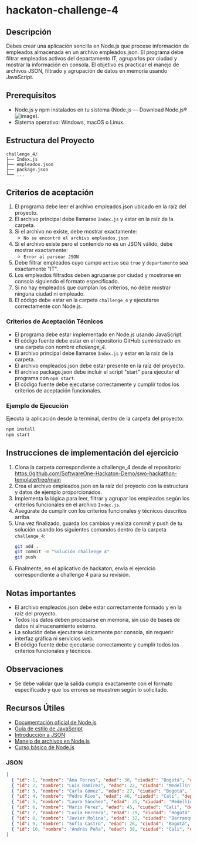 
# hackaton-challenge-4

## Descripción

Debes crear una aplicación sencilla en Node.js que procese información de empleados almacenada en un archivo empleados.json. El programa debe filtrar empleados activos del departamento IT, agruparlos por ciudad y mostrar la información en consola. El objetivo es practicar el manejo de archivos JSON, filtrado y agrupación de datos en memoria usando JavaScript.

## Prerequisitos

- Node.js y npm instalados en tu sistema (Node.js — Download Node.js®![image](https://github.com/user-attachments/assets/50062741-f74b-49dc-9fd7-c22cc031d128)).
- Sistema operativo: Windows, macOS o Linux.

## Estructura del Proyecto

```
challenge_4/
├── Index.js
├── empleados.json
├── package.json
└── ...
```

## Criterios de aceptación

1. El programa debe leer el archivo empleados.json ubicado en la raíz del proyecto.
2. El archivo principal debe llamarse `Index.js` y estar en la raíz de la carpeta.
3. Si el archivo no existe, debe mostrar exactamente:
   - `No se encontró el archivo empleados.json`
4. Si el archivo existe pero el contenido no es un JSON válido, debe mostrar exactamente:
   - `Error al parsear JSON`
5. Debe filtrar empleados cuyo campo `activo` sea `true` y `departamento` sea exactamente "IT".
6. Los empleados filtrados deben agruparse por ciudad y mostrarse en consola siguiendo el formato especificado.
7. Si no hay empleados que cumplan los criterios, no debe mostrar ninguna ciudad ni empleado.
8. El código debe estar en la carpeta `challenge_4` y ejecutarse correctamente con Node.js.

### Criterios de Aceptación Técnicos
- El programa debe estar implementado en Node.js usando JavaScript.
- El código fuente debe estar en el repositorio GitHub suministrado en una carpeta con nombre _challenge_4_.
- El archivo principal debe llamarse `Index.js` y estar en la raíz de la carpeta.
- El archivo empleados.json debe estar presente en la raíz del proyecto.
- El archivo package.json debe incluir el script "start" para ejecutar el programa con `npm start`.
- El código fuente debe ejecutarse correctamente y cumplir todos los criterios de aceptación funcionales.

### Ejemplo de Ejecución

Ejecuta la aplicación desde la terminal, dentro de la carpeta del proyecto:

```sh
npm install
npm start
```

## Instrucciones de implementación del ejercicio

1. Clona la carpeta correspondiente a challenge_4 desde el repositorio:
   https://github.com/SoftwareOne-Hackaton-Demo/swo-hackathon-template/tree/main
2. Crea el archivo empleados.json en la raíz del proyecto con la estructura y datos de ejemplo proporcionados.
3. Implementa la lógica para leer, filtrar y agrupar los empleados según los criterios funcionales en el archivo `Index.js`.
4. Asegúrate de cumplir con los criterios funcionales y técnicos descritos arriba.
5. Una vez finalizado, guarda los cambios y realiza commit y push de tu solución usando los siguientes comandos dentro de la carpeta `challenge_4`:
   ```sh
   git add .
   git commit -m "Solución challenge 4"
   git push
   ```
6. Finalmente, en el aplicativo de hackaton, envía el ejercicio correspondiente a challenge 4 para su revisión.

## Notas importantes
- El archivo empleados.json debe estar correctamente formado y en la raíz del proyecto.
- Todos los datos deben procesarse en memoria, sin uso de bases de datos ni almacenamiento externo.
- La solución debe ejecutarse únicamente por consola, sin requerir interfaz gráfica ni servicios web.
- El código fuente debe ejecutarse correctamente y cumplir todos los criterios funcionales y técnicos.

## Observaciones
- Se debe validar que la salida cumpla exactamente con el formato especificado y que los errores se muestren según lo solicitado.

## Recursos Útiles
- [Documentación oficial de Node.js](https://nodejs.org/es/docs/)
- [Guía de estilo de JavaScript](https://developer.mozilla.org/es/docs/Web/JavaScript/Guide)
- [Introducción a JSON](https://www.json.org/json-es.html)
- [Manejo de archivos en Node.js](https://nodejs.dev/learn/leer-y-escribir-archivos-json-en-nodejs)
- [Curso básico de Node.js](https://www.freecodecamp.org/learn/back-end-development-and-apis/introduction-to-nodejs)

### JSON 

```json
[
  { "id": 1, "nombre": "Ana Torres", "edad": 30, "ciudad": "Bogotá", "departamento": "IT", "activo": true },
  { "id": 2, "nombre": "Luis Ramírez", "edad": 22, "ciudad": "Medellín", "departamento": "Ventas", "activo": true },
  { "id": 3, "nombre": "Carla Gómez", "edad": 27, "ciudad": "Bogotá", "departamento": "Marketing", "activo": false },
  { "id": 4, "nombre": "Pedro Ríos", "edad": 40, "ciudad": "Cali", "departamento": "IT", "activo": true },
  { "id": 5, "nombre": "Laura Sánchez", "edad": 35, "ciudad": "Medellín", "departamento": "IT", "activo": true },
  { "id": 6, "nombre": "Mario Pérez", "edad": 45, "ciudad": "Cali", "departamento": "Finanzas", "activo": true },
  { "id": 7, "nombre": "Lucía Herrera", "edad": 29, "ciudad": "Bogotá", "departamento": "IT", "activo": false },
  { "id": 8, "nombre": "Javier Molina", "edad": 32, "ciudad": "Barranquilla", "departamento": "IT", "activo": true },
  { "id": 9, "nombre": "Sofía Castro", "edad": 26, "ciudad": "Bogotá", "departamento": "Recursos Humanos", "activo": true },
  { "id": 10, "nombre": "Andrés Peña", "edad": 38, "ciudad": "Cali", "departamento": "IT", "activo": false }
]
```


